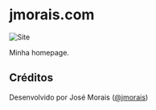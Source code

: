 # jmorais.com

![Site](https://user-images.githubusercontent.com/556684/28255959-5f7238bc-6a8b-11e7-850c-4ea676fc1c64.png)

Minha homepage.

## Créditos

Desenvolvido por José Morais ([@jmorais](https://github.com/jmorais))